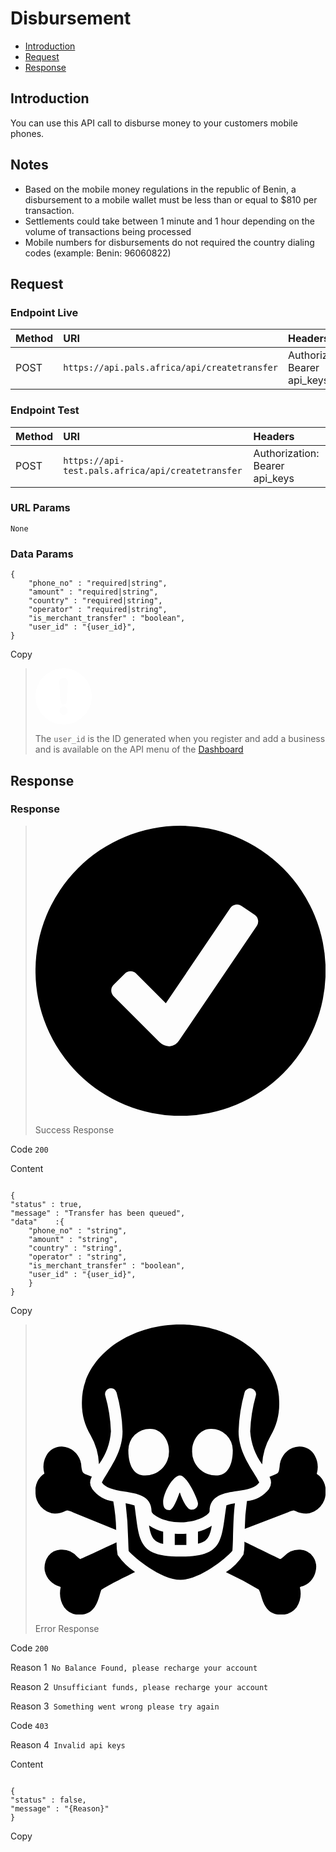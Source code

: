 # Disbursement

-   [Introduction](#section-1)
-   [Request](#section-2)
-   [Response](#section-3)

<a name="section-1"></a>

## Introduction

You can use this API call to disburse money to your customers
mobile phones.

## Notes

<ul>
<li>Based on the mobile money regulations in the republic of Benin, a disbursement to a mobile wallet must be less than or equal to $810 per transaction.</li>
<li> Settlements could take between 1 minute and 1 hour depending on the volume of transactions being processed</li>
<li> Mobile numbers for disbursements do not required the country dialing codes (example: Benin: 96060822)</li>
</ul>
<a name="section-2"></a>

## Request

<h3>Endpoint Live</h3>

<table>
    <thead>
        <tr>
            <th style="text-align: left">Method</th>
            <th style="text-align: left">URI</th>
            <th style="text-align: left">Headers</th>
        </tr>
    </thead>
    <tbody>
        <tr>
            <td style="text-align: left">POST</td>
            <td style="text-align: left"><code>https://api.pals.africa/api/createtransfer</code></td>
            <td style="text-align: left">Authorization: Bearer api_keys</td>
        </tr>
    </tbody>
</table>

<h3>Endpoint Test</h3>

<table>
    <thead>
        <tr>
            <th style="text-align: left">Method</th>
            <th style="text-align: left">URI</th>
            <th style="text-align: left">Headers</th>
        </tr>
    </thead>
    <tbody>
        <tr>
            <td style="text-align: left">POST</td>
            <td style="text-align: left"><code>https://api-test.pals.africa/api/createtransfer</code></td>
            <td style="text-align: left">Authorization: Bearer api_keys</td>
        </tr>
    </tbody>
</table>

<h3>URL Params</h3>
<div class="code-toolbar">
    <pre class="language-php" style="position: relative"><code class="  language-php">None</code></pre>
</div>

<h3>Data Params</h3>
<div class="code-toolbar">
    <pre class="language-json"
        style="position: relative"><code class="  language-json"><span class="token punctuation">{</span>
    <span class="token property">"phone_no"</span> <span class="token operator">:</span> <span class="token string">"required|string"</span><span class="token punctuation">,</span>
    <span class="token property">"amount"</span> <span class="token operator">:</span> <span class="token string">"required|string"</span><span class="token punctuation">,</span>
    <span class="token property">"country"</span> <span class="token operator">:</span> <span class="token string">"required|string"</span><span class="token punctuation">,</span>
    <span class="token property">"operator"</span> <span class="token operator">:</span> <span class="token string">"required|string"</span><span class="token punctuation">,</span>
    <span class="token property">"is_merchant_transfer"</span> <span class="token operator">:</span> <span class="token string">"boolean"</span><span class="token punctuation">,</span>
    <span class="token property">"user_id"</span> <span class="token operator">:</span> <span class="token string">"{user_id}"</span><span class="token punctuation">,</span>
<span class="token punctuation">}</span></code><div class="open_grepper_editor" title="Edit &amp; Save To Grepper"></div></pre>
    <div class="toolbar">
        <div class="toolbar-item"><a>Copy</a></div>
    </div>
</div>

<blockquote class="alert is-info"><p><div class="icon"><span class="svg"><svg xmlns="http://www.w3.org/2000/svg" xmlns:xlink="http://www.w3.org/1999/xlink" xmlns:a="http://ns.adobe.com/AdobeSVGViewerExtensions/3.0/" version="1.1" x="0px" y="0px" width="90px" height="90px" viewBox="0 0 90 90" enable-background="new 0 0 90 90" xml:space="preserve"><path fill="#FFFFFF" d="M45 0C20.1 0 0 20.1 0 45s20.1 45 45 45 45-20.1 45-45S69.9 0 45 0zM45 74.5c-3.6 0-6.5-2.9-6.5-6.5s2.9-6.5 6.5-6.5 6.5 2.9 6.5 6.5S48.6 74.5 45 74.5zM52.1 23.9l-2.5 29.6c0 2.5-2.1 4.6-4.6 4.6 -2.5 0-4.6-2.1-4.6-4.6l-2.5-29.6c-0.1-0.4-0.1-0.7-0.1-1.1 0-4 3.2-7.2 7.2-7.2 4 0 7.2 3.2 7.2 7.2C52.2 23.1 52.2 23.5 52.1 23.9z"></path></svg></span></div> 
<p>The <code>user_id</code> is the ID generated when you register and add a business and is available on the API menu of the <a href="https://dashboard.pals.africa/dashboards/api" target="_blank">Dashboard</a></p>
</blockquote>


<a name="section-3"></a>

## Response

<h3>Response</h3>
<blockquote class="alert is-success"><p><div class="icon"><span class="svg"><svg xmlns="http://www.w3.org/2000/svg" viewBox="0 0 25.625 25.625"><g transform="translate(-0.188 -0.188)"><path d="M13,.188A12.813,12.813,0,1,0,25.813,13,12.815,12.815,0,0,0,13,.188Zm6.734,8.848L12.863,19.168a1.076,1.076,0,0,1-.848.5,1.378,1.378,0,0,1-.9-.4L7.086,15.238a.707.707,0,0,1,0-1l1-1a.7.7,0,0,1,.992,0L11.7,15.867l5.7-8.414a.712.712,0,0,1,.98-.187l1.168.793A.706.706,0,0,1,19.734,9.035Z"></path></g></svg></span></div><p>Success Response</p> </p></blockquote>

<p>Code <code>200</code></p>

<p>Content</p>
<div class="code-toolbar"><pre class="  language-json" style="position: relative;"><code class="  language-json">
<span class="token punctuation">{</span>
<span class="token property">"status"</span> <span class="token operator">:</span> <span class="token string">true</span><span class="token punctuation">,
<span class="token property">"message"</span> <span class="token operator">:</span> <span class="token string">"Transfer has been queued"</span><span class="token punctuation">,</span>
<span class="token property">"data"</span>    <span class="token operator">:</span><span class="token punctuation">{</span>
    <span class="token property">"phone_no"</span> <span class="token operator">:</span> <span class="token string">"string"</span><span class="token punctuation">,</span>
    <span class="token property">"amount"</span> <span class="token operator">:</span> <span class="token string">"string"</span><span class="token punctuation">,</span>
    <span class="token property">"country"</span> <span class="token operator">:</span> <span class="token string">"string"</span><span class="token punctuation">,</span>
    <span class="token property">"operator"</span> <span class="token operator">:</span> <span class="token string">"string"</span><span class="token punctuation">,</span>
    <span class="token property">"is_merchant_transfer"</span> <span class="token operator">:</span> <span class="token string">"boolean"</span><span class="token punctuation">,</span>
    <span class="token property">"user_id"</span> <span class="token operator">:</span> <span class="token string">"{user_id}"</span><span class="token punctuation">,</span>
    <span class="token punctuation">}</span>
<span class="token punctuation">}</span></code><div class="open_grepper_editor" title="Edit &amp; Save To Grepper"></div></pre><div class="toolbar"><div class="toolbar-item"><a>Copy</a></div></div></div>

<blockquote class="alert is-danger"><p><div class="icon"><span class="svg"><svg xmlns="http://www.w3.org/2000/svg" viewBox="0 0 50 50"><path d="M25,0C15.625,0,8,5.977,8,13.313a10.656,10.656,0,0,0,1.5,5.781,10.92,10.92,0,0,1,1.438,4.969A10.908,10.908,0,0,0,13,18.406a25.849,25.849,0,0,0-.969-6.125,1.009,1.009,0,1,1,1.938-.562A27.747,27.747,0,0,1,15,18.406c0,2.887-1.4,5.184-2.531,7.031-.395.645-.766,1.227-1.031,1.781.609.895,1.863,1.25,3.875,1.563,2.086.324,4.688.7,4.688,3.406,0,.547,1.992,1.906,5,1.906s5-1.359,5-1.906c0-2.766,2.613-3.152,4.719-3.469,1.984-.3,3.238-.625,3.844-1.5-.27-.551-.637-1.137-1.031-1.781C36.4,23.59,35,21.293,35,18.406a27.747,27.747,0,0,1,1.031-6.687,1.009,1.009,0,0,1,1.938.563A25.849,25.849,0,0,0,37,18.406a11.028,11.028,0,0,0,2.063,5.688A10.841,10.841,0,0,1,40.5,19.219,10.937,10.937,0,0,0,42,13.313C42,5.977,34.375,0,25,0ZM19.813,18C21.711,18,23,19.988,23,21.688A4.084,4.084,0,0,1,18.594,26C17.492,26,16,24.988,16,21.688A3.655,3.655,0,0,1,19.813,18Zm10.375,0A3.655,3.655,0,0,1,34,21.688C34,24.988,32.508,26,31.406,26A4.084,4.084,0,0,1,27,21.688C27,19.988,28.289,18,30.188,18ZM4.563,21.031a2.914,2.914,0,0,0-2.719,1.625,4.086,4.086,0,0,0-.312,3.031A3.419,3.419,0,0,0,0,28.906a3.607,3.607,0,0,0,3.313,3.688,3.8,3.8,0,0,0,1.813-.437.926.926,0,0,1,.406-.125,3.079,3.079,0,0,1,1.094.406l7.281,2.969a31.556,31.556,0,0,0-.5-4.937,5.507,5.507,0,0,1-3.625-2.125,1.948,1.948,0,0,1-.156-1.969c.023-.047.07-.109.094-.156-.328-.125-.652-.262-.969-.375-.637-.23-.723-.469-.844-1.344a3.575,3.575,0,0,0-2.219-3.219A3.1,3.1,0,0,0,4.563,21.031Zm40.875,0a3.277,3.277,0,0,0-1.156.25,3.63,3.63,0,0,0-2.219,3.25c-.121.875-.16,1.1-.844,1.344-.3.121-.605.246-.906.375.016.031.047.063.063.094a2.035,2.035,0,0,1-.156,2.031,5.686,5.686,0,0,1-3.781,2.063,36.6,36.6,0,0,0-.375,4.781l7.375-2.812a2.843,2.843,0,0,1,1.031-.375,1.186,1.186,0,0,1,.406.156,3.873,3.873,0,0,0,1.813.406A3.61,3.61,0,0,0,50,28.906a3.413,3.413,0,0,0-1.531-3.156,4.136,4.136,0,0,0-.312-3.094A2.917,2.917,0,0,0,45.438,21.031ZM24.906,26C26.105,26,28,30.211,28,30.813a1.064,1.064,0,0,1-1.187,1.094c-.8,0-1.707-2.207-1.906-2.906h-.094c-.7,2-1.32,3-1.719,3-.8,0-1.094-.508-1.094-1.406C22,28.992,23.707,26,24.906,26Zm-9.375,4.813a59.9,59.9,0,0,1,.438,6.219c.027.785.059,1.641.094,2C16.848,40,21.578,44,25,44c3.438,0,8.215-4.02,8.938-5.031.027-.293.074-1.234.094-2.062.059-2.32.129-4.512.344-6.094a9.289,9.289,0,0,0-1.469.344c-.129.789-.223,1.5-.312,2.156C31.965,37.941,31.41,40,25,40c-6.5,0-7.055-2.055-7.656-6.719-.082-.637-.164-1.332-.281-2.094A10.3,10.3,0,0,0,15.531,30.813Zm4.031,3.813c.316,1.953.75,2.844,2.438,3.188V35.719A8.058,8.058,0,0,1,19.563,34.625Zm10.813.063A8.182,8.182,0,0,1,28,35.719v2.063C29.609,37.434,30.051,36.586,30.375,34.688ZM24,36.063V38c.313.008.641,0,1,0s.688.008,1,0V36.063c-.328.027-.66.031-1,.031S24.328,36.09,24,36.063Zm12,1.375a9.337,9.337,0,0,1-.156,2.188,9.893,9.893,0,0,1-3.031,3.063,63.421,63.421,0,0,1,5.688,3,4.654,4.654,0,0,1,.375,1.031c.363,1.23.965,3.281,3.313,3.281A3.3,3.3,0,0,0,45,48.75a4.55,4.55,0,0,0,.563-3.469c.059-.023.1-.07.156-.094a3.41,3.41,0,0,0,2.563-2.656,3.176,3.176,0,0,0-.437-2.5,2.955,2.955,0,0,0-2.219-1.219,3.549,3.549,0,0,0-2.812,1.156c-.187.168-.473.465-.687.438C40.93,39.855,36.582,37.723,36,37.438Zm-22.031.094c-1.348.633-5.039,2.363-6.156,2.844-.02.008-.074.055-.094.063A2.666,2.666,0,0,1,7.156,40a3.45,3.45,0,0,0-2.875-1.187,2.9,2.9,0,0,0-2.062,1.063,3.55,3.55,0,0,0-.625,2.563.879.879,0,0,0,.031.094,3.553,3.553,0,0,0,2.531,2.625c.063.027.125.07.188.094a4.665,4.665,0,0,0,.594,3.5A3.207,3.207,0,0,0,7.688,50c2.348,0,2.98-2.051,3.344-3.281a8.166,8.166,0,0,1,.313-1c1.219-.812,4.777-2.551,5.813-3.062a10.915,10.915,0,0,1-3-2.937A11.042,11.042,0,0,1,13.969,37.531Z"></path></svg></span></div><p>Error Response</p></p></blockquote>

<p>Code <code>200</code></p>

<p>Reason 1<code> No Balance Found, please recharge your account</code></p>
<p>Reason 2<code> Unsufficiant funds, please recharge your account</code></p>
<p>Reason 3<code> Something went wrong please try again</code></p>


<p>Code <code>403</code></p>
<p>Reason 4<code> Invalid api keys</code></p>

<p>Content</p>
<div class="code-toolbar"><pre class="  language-json" style="position: relative;"><code class="  language-json">
<span class="token punctuation">{</span>
<span class="token property">"status"</span> <span class="token operator">:</span> <span class="token string">false</span><span class="token punctuation">,
<span class="token property">"message"</span> <span class="token operator">:</span> <span class="token string">"{Reason}"</span><span class="token punctuation">
<span class="token punctuation">}</span></code><div class="open_grepper_editor" title="Edit &amp; Save To Grepper"></div></pre><div class="toolbar"><div class="toolbar-item"><a>Copy</a></div></div></div>
